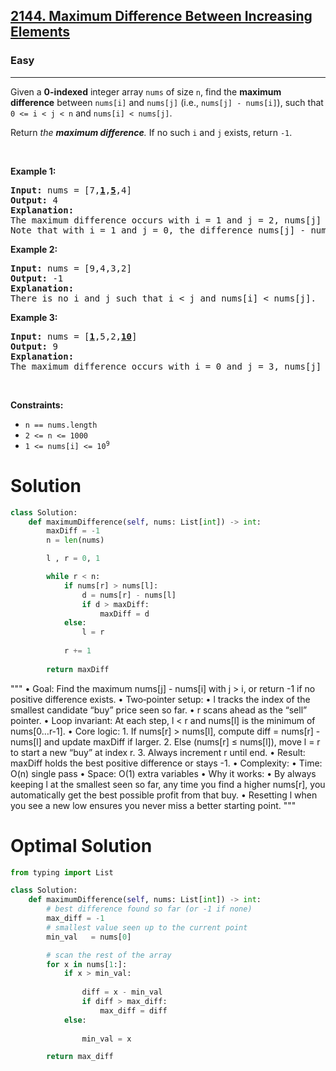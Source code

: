 <h2><a href="https://leetcode.com/problems/maximum-difference-between-increasing-elements">2144. Maximum Difference Between Increasing Elements</a></h2><h3>Easy</h3><hr><p>Given a <strong>0-indexed</strong> integer array <code>nums</code> of size <code>n</code>, find the <strong>maximum difference</strong> between <code>nums[i]</code> and <code>nums[j]</code> (i.e., <code>nums[j] - nums[i]</code>), such that <code>0 &lt;= i &lt; j &lt; n</code> and <code>nums[i] &lt; nums[j]</code>.</p>

<p>Return <em>the <strong>maximum difference</strong>. </em>If no such <code>i</code> and <code>j</code> exists, return <code>-1</code>.</p>

<p>&nbsp;</p>
<p><strong class="example">Example 1:</strong></p>

<pre>
<strong>Input:</strong> nums = [7,<strong><u>1</u></strong>,<strong><u>5</u></strong>,4]
<strong>Output:</strong> 4
<strong>Explanation:</strong>
The maximum difference occurs with i = 1 and j = 2, nums[j] - nums[i] = 5 - 1 = 4.
Note that with i = 1 and j = 0, the difference nums[j] - nums[i] = 7 - 1 = 6, but i &gt; j, so it is not valid.
</pre>

<p><strong class="example">Example 2:</strong></p>

<pre>
<strong>Input:</strong> nums = [9,4,3,2]
<strong>Output:</strong> -1
<strong>Explanation:</strong>
There is no i and j such that i &lt; j and nums[i] &lt; nums[j].
</pre>

<p><strong class="example">Example 3:</strong></p>

<pre>
<strong>Input:</strong> nums = [<strong><u>1</u></strong>,5,2,<strong><u>10</u></strong>]
<strong>Output:</strong> 9
<strong>Explanation:</strong>
The maximum difference occurs with i = 0 and j = 3, nums[j] - nums[i] = 10 - 1 = 9.
</pre>

<p>&nbsp;</p>
<p><strong>Constraints:</strong></p>

<ul>
	<li><code>n == nums.length</code></li>
	<li><code>2 &lt;= n &lt;= 1000</code></li>
	<li><code>1 &lt;= nums[i] &lt;= 10<sup>9</sup></code></li>
</ul>

# Solution
```python
class Solution:
    def maximumDifference(self, nums: List[int]) -> int:
        maxDiff = -1
        n = len(nums)

        l , r = 0, 1 

        while r < n:
            if nums[r] > nums[l]:
                d = nums[r] - nums[l]
                if d > maxDiff:
                    maxDiff = d
            else:
                l = r
            
            r += 1
        
        return maxDiff
```

"""
	•	Goal: Find the maximum nums[j] - nums[i] with j > i, or return -1 if no positive difference exists.
	•	Two‐pointer setup:
	•	l tracks the index of the smallest candidate “buy” price seen so far.
	•	r scans ahead as the “sell” pointer.
	•	Loop invariant: At each step, l < r and nums[l] is the minimum of nums[0…r-1].
	•	Core logic:
	1.	If nums[r] > nums[l], compute diff = nums[r] - nums[l] and update maxDiff if larger.
	2.	Else (nums[r] ≤ nums[l]), move l = r to start a new “buy” at index r.
	3.	Always increment r until end.
	•	Result: maxDiff holds the best positive difference or stays -1.
	•	Complexity:
	•	Time: O(n) single pass
	•	Space: O(1) extra variables
	•	Why it works:
	•	By always keeping l at the smallest seen so far, any time you find a higher nums[r], you automatically get the best possible profit from that buy.
	•	Resetting l when you see a new low ensures you never miss a better starting point.
"""

# Optimal Solution
```python
from typing import List

class Solution:
    def maximumDifference(self, nums: List[int]) -> int:
        # best difference found so far (or -1 if none)
        max_diff = -1
        # smallest value seen up to the current point
        min_val   = nums[0]

        # scan the rest of the array
        for x in nums[1:]:
            if x > min_val:
               
                diff = x - min_val
                if diff > max_diff:
                    max_diff = diff
            else:
                
                min_val = x

        return max_diff
```
